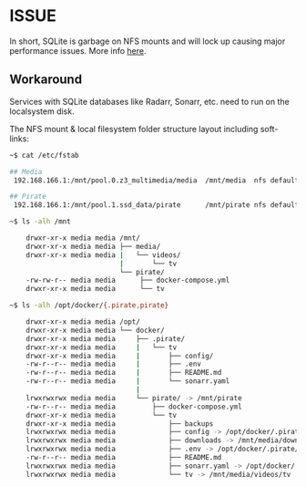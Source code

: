 # ISSUE
In short, SQLite is garbage on NFS mounts and will lock up causing major performance issues. More info [here][L1].


## Workaround
Services with SQLite databases like Radarr, Sonarr, etc. need to run on the localsystem disk. 

The NFS mount & local filesystem folder structure layout including soft-links:

```bash
~$ cat /etc/fstab

## Media 
 192.168.166.1:/mnt/pool.0.z3_multimedia/media  /mnt/media	nfs defaults 0	0

## Pirate
 192.168.166.1:/mnt/pool.1.ssd_data/pirate      /mnt/pirate	nfs defaults 0	0

~$ ls -alh /mnt

    drwxr-xr-x media media /mnt/
    drwxr-xr-x media media ├── media/
    drwxr-xr-x media media |   └── videos/
                           |       └── tv
                           └── pirate/
    -rw-rw-r-- media media      ├── docker-compose.yml
    drwxr-xr-x media media      └── tv

~$ ls -alh /opt/docker/{.pirate,pirate}

    drwxr-xr-x media media /opt/
    drwxr-xr-x media media └── docker/
    drwxr-xr-x media media     ├── .pirate/
    drwxr-xr-x media media     |   └── tv
    drwxr-xr-x media media     |       ├── config/
    -rw-r--r-- media media     |       ├── .env
    -rw-r--r-- media media     |       ├── README.md
    -rw-r--r-- media media     |       └── sonarr.yaml
                               |
    lrwxrwxrwx media media     └── pirate/ -> /mnt/pirate
    -rw-r--r-- media media         ├── docker-compose.yml
    drwxr-xr-x media media         └── tv
    drwxr-xr-x media media             ├── backups
    lrwxrwxrwx media media             ├── config -> /opt/docker/.pirate/tv/config
    lrwxrwxrwx media media             ├── downloads -> /mnt/media/downloads
    lrwxrwxrwx media media             ├── .env -> /opt/docker/.pirate/tv/.env
    -rw-r--r-- media media             ├── README.md
    lrwxrwxrwx media media             ├── sonarr.yaml -> /opt/docker/.pirate/tv/sonarr.yaml
    lrwxrwxrwx media media             └── tv -> /mnt/media/videos/tv
```

[L1]: https://www.sqlite.org/faq.html#q5